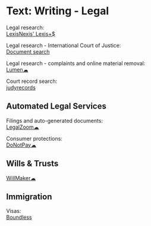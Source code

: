 # Text: Writing - Legal

Legal research:  
[LexisNexis' Lexis+$](https://www.lexisnexis.com/en-us/products/lexis-plus.page)

Legal research - International Court of Justice:  
[Document search](https://www.icj-cij.org/advanced-search)

Legal research - complaints and online material removal:  
[Lumen☁](https://lumendatabase.org/)

Court record search:  
[judyrecords](https://www.judyrecords.com/)

## Automated Legal Services

Filings and auto-generated documents:  
[LegalZoom☁](https://www.legalzoom.com/)

Consumer protections:  
[DoNotPay☁](https://donotpay.com/)

## Wills & Trusts

[WillMaker☁](https://www.willmaker.com/)

## Immigration

Visas:  
[Boundless](https://www.boundless.com/)
